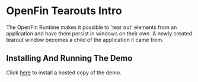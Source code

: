 # OpenFin Tearouts Intro

The OpenFin Runtime makes it possible to 'tear out' elements from an application and have them persist in windows on their own.  A newly created tearout window becomes a child of the application it came from.

## Installing And Running The Demo

Click [here](https://dl.openfin.co/services/download?fileName=tearout-demo-installer&config=https://demoappdirectory.openf.in/desktop/deploy/tearout-demo/app.json) to install a hosted copy of the demo.
